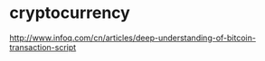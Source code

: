 # cryptocurrency
http://www.infoq.com/cn/articles/deep-understanding-of-bitcoin-transaction-script

